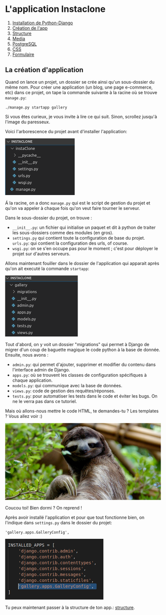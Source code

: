 # L'application Instaclone

1. [Installation de Python-Django](../README.md)
2. [Création de l'app](creationappli.md)
3. [Structure](structure.md)
4. [Media](media.md)
5. [PostgreSQL](postgresql.md)
6. [CSS](css.md)
7. [Formulaire](formulaire.md)
   

## La création d'application

Quand on lance un projet, un dossier se crée ainsi qu'un sous-dossier du même nom. Pour créer une application (un blog, une page e-commerce, etc) dans ce projet, on tape la commande suivante à la racine où se trouve `manage.py`:

    ./manage.py startapp gallery


Si vous êtes curieux, je vous invite à lire ce qui suit. Sinon, scrollez jusqu'à l'image du paresseux. 

Voici l'arborescence du projet avant d'installer l'application:

![arborescence de base](img/arborescence.png)



Á la racine, on a donc `manage.py` qui est le script de gestion du projet et qu'on va appeler à chaque fois qu'on veut faire tourner le serveur. 

Dans le sous-dossier du projet, on trouve :
-  `__init__.py`: un fichier qui initialise un paquet et dit à python de traiter les sous-dossiers comme des modules (en gros). 
- `settings.py` qui contient toute la configuration de base du projet.
`urls.py`:  qui contient la configuration des urls, of course.
- `wsgi.py`: on se s'en occupe pas pour le moment ; c'est pour déployer le projet sur d'autres serveurs.

Allons maintenant fouiller dans le dossier de l'application qui apparait après qu'on ait executé la commande `startapp`: 

![arborescence de l'application](img/appliarbo.png)

Tout d'abord, on y voit un dossier "migrations" qui permet à Django de migrer d'un coup de baguette magique le code python à la base de donnée. Ensuite, nous avons :

 - `admin.py`: qui permet d'ajouter, supprimer et modifier du contenu dans l'interface admin de Django. 
 - `apps.py`: où se trouvent les classes de configuration spécifiques à chaque application.
 - `models.py`: qui communique avec la base de données.
 - `views.py`: code de gestion des requêtes/réponses.
 - `tests.py`: pour automatiser les tests dans le code et éviter les bugs. On ne le verra pas dans ce tutoriel. 
 
 Mais où allons-nous mettre le code HTML, te demandes-tu ? Les templates ? Vous allez voir :) 

![image du paresseux](img/paresseux.jpg)

Coucou toi! Bien dormi ? On reprend ! 


Après avoir installé l'application et pour que tout fonctionne bien, on l'indique dans `settings.py` dans le dossier du projet:

    'gallery.apps.GalleryConfig', 

!['installed apps'](img/installedapps.png)

Tu peux maintenant passer à la structure de ton app.: [structure](structure.md).
